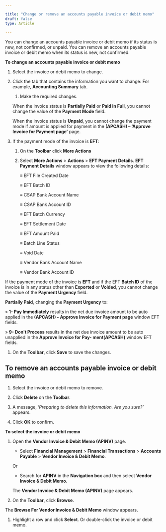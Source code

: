 ```yaml
--- 

title: "Change or remove an accounts payable invoice or debit memo"  
draft: false 
type: Article

---
```


You can change an accounts payable invoice or debit memo if its status is new, not confirmed, or unpaid. You can remove an accounts payable invoice or debit memo when its status is new, not confirmed.

**To change an accounts payable invoice or debit memo**

1.  Select the invoice or debit memo to change.

2.  Click the tab that contains the information you want to change: For example, **Accounting Summary** tab.

    1.  Make the required changes.

    When the invoice status is **Partially Paid** or **Paid in Full**, you cannot change the value of the **Payment Mode** field.

    When the invoice status is **Unpaid**, you cannot change the payment mode if amount is applied for payment in the **(APCASH) – ‘Approve Invoice for Payment page’** page.

3.  If the payment mode of the invoice is **EFT**:

    1.  On the **Toolbar** click **More Actions**

    1.  Select **More Actions** > **Actions** > **EFT Payment Details**. **EFT Payment Details** window appears to view the following details:

        ≡ EFT File Created Date

        ≡ EFT Batch ID

        ≡ CSAP Bank Account Name

        ≡ CSAP Bank Account ID

        ≡ EFT Batch Currency

        ≡ EFT Settlement Date

        ≡ EFT Amount Paid

        ≡ Batch Line Status

        ≡ Void Date

        ≡ Vendor Bank Account Name

        ≡ Vendor Bank Account ID

If the payment mode of the invoice is **EFT** and if the EFT **Batch ID** of the invoice is in any status other than **Exported** or **Voided**, you cannot change the value of the **Payment Urgency** field.

**Partially Paid**, changing the **Payment Urgency** to:

» **1- Pay Immediately** results in the net due invoice amount to be auto applied in the **(APCASH) - Approve Invoice for Payment page** window EFT fields.

» **9- Don't Process** results in the net due invoice amount to be auto unapplied in the **Approve Invoice for Pay- ment(APCASH)** window EFT fields.

1.  On the **Toolbar**, click **Save** to save the changes.

## To remove an accounts payable invoice or debit memo

1.  Select the invoice or debit memo to remove.

2.  Click **Delete** on the **Toolbar**.

3.  A message, ‘*Preparing to delete this information. Are you sure?’* appears.
4.  Click **OK** to confirm.

**To select the invoice or debit memo**

1.  Open the **Vendor Invoice & Debit Memo (APINV)** page.

    - Select **Financial Management** > **Financial Transactions** > **Accounts Payable** > **Vendor Invoice & Debit Memo**.

    Or

    - Search for **APINV** in the **Navigation box** and then select **Vendor Invoice & Debit Memo.**

    The **Vendor Invoice & Debit Memo (APINV)** page appears.

2.  On the **Toolbar**, click **Browse**.

The **Browse For Vendor Invoice & Debit Memo** window appears.

1.  Highlight a row and click **Select**. Or double-click the invoice or debit memo.
